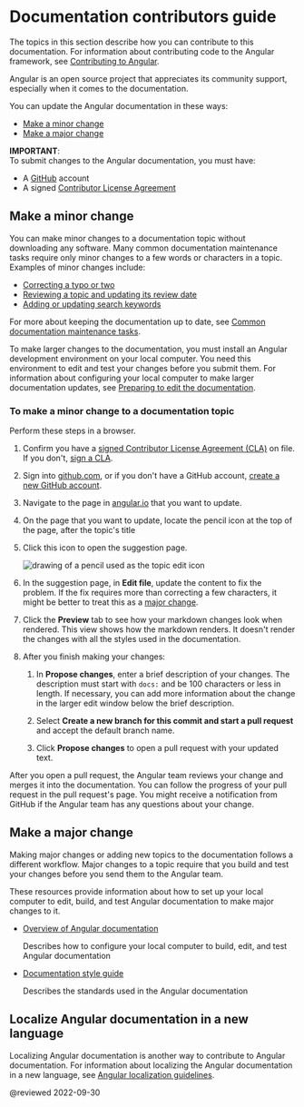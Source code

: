 # Documentation contributors guide

The topics in this section describe how you can contribute to this documentation.
For information about contributing code to the Angular framework, see [Contributing to Angular][GithubAngularAngularBlobMainContributingMd].

Angular is an open source project that appreciates its community support, especially when it comes to the documentation.

You can update the Angular documentation in these ways:

*   [Make a minor change][AioGuideContributorsGuideOverviewMakeAMinorChange]
*   [Make a major change][AioGuideContributorsGuideOverviewMakeAMajorChange]

<div class="alert is-important">

**IMPORTANT**: <br />
To submit changes to the Angular documentation, you must have:

*   A [GitHub][GithubMain] account
*   A signed [Contributor License Agreement][GithubAngularAngularBlobMainContributingMdSigningTheCla]

</div>

## Make a minor change

You can make minor changes to a documentation topic without downloading any software.
Many common documentation maintenance tasks require only minor changes to a few words or characters in a topic.
Examples of minor changes include:

*   [Correcting a typo or two][AioGuideContributorGuideOverviewToMakeAMinorChangeToADocumentationTopic]
*   [Reviewing a topic and updating its review date][AioGuideReviewingContentUpdateTheLastReviewedDate]
*   [Adding or updating search keywords][AioGuideUpdatingSearchKeywords]

For more about keeping the documentation up to date, see [Common documentation maintenance tasks][AioGuideDocTasks].

To make larger changes to the documentation, you must install an Angular development environment on your local computer.
You need this environment to edit and test your changes before you submit them.
For information about configuring your local computer to make larger documentation updates, see [Preparing to edit the documentation][AioGuideDocPrepareToEdit].

### To make a minor change to a documentation topic

Perform these steps in a browser.

1.  Confirm you have a [signed Contributor License Agreement (CLA)][GoogleDeveloperClaClas] on file.
    If you don't, [sign a CLA][GithubAngularAngularBlobMainContributingMdSigningTheCla].

1.  Sign into [github.com][GithubMain], or if you don't have a GitHub account, [create a new GitHub account][GithubJoin].
1.  Navigate to the page in [angular.io][AngularMain] that you want to update.
1.  On the page that you want to update,  locate the pencil icon at the top of the page, after the topic's title
1.  Click this icon to open the suggestion page.

    <div class="lightbox">

    <img alt="drawing of a pencil used as the topic edit icon" src="generated/images/guide/contributors-guide/edit-icon.png">

    </div>

1.  In the suggestion page, in **Edit file**, update the content to fix the problem.
    If the fix requires more than correcting a few characters, it might be better to treat this as a [major change][AioGuideContributorsGuideOverviewMakeAMajorChange].

1.  Click the **Preview** tab to see how your markdown changes look when rendered.
    This view shows how the markdown renders.
    It doesn't render the changes with all the styles used in the documentation.

1.  After you finish making your changes:
    1.  In **Propose changes**, enter a brief description of your changes.
        The description must start with `docs:` and be 100 characters or less in length.
        If necessary, you can add more information about the change in the larger edit window below the brief description.

    1.  Select **Create a new branch for this commit and start a pull request** and accept the default branch name.
    1.  Click **Propose changes** to open a pull request with your updated text.

After you open a pull request, the Angular team reviews your change and merges it into the documentation.
You can follow the progress of your pull request in the pull request's page.
You might receive a notification from GitHub if the Angular team has any questions about your change.

## Make a major change

Making major changes or adding new topics to the documentation follows a different workflow.
Major changes to a topic require that you build and test your changes before you send them to the Angular team.

These resources provide information about how to set up your local computer to edit, build, and test Angular documentation to make major changes to it.

*   [Overview of Angular documentation][AioGuideDocUpdateOverview]

    Describes how to configure your local computer to build, edit, and test Angular documentation

*   [Documentation style guide][AioGuideDocStyleGuide]

    Describes the standards used in the Angular documentation

## Localize Angular documentation in a new language

Localizing Angular documentation is another way to contribute to Angular documentation.
For information about localizing the Angular documentation in a new language, see [Angular localization guidelines][AioGuideLocalizingAngular].

<!-- links -->

[AioGuideContributorsGuideOverviewMakeAMajorChange]: guide/contributors-guide-overview#make-a-major-change "Make a major change - Documentation contributors guide | Angular"
[AioGuideContributorsGuideOverviewMakeAMinorChange]: guide/contributors-guide-overview#make-a-minor-change "Make a minor change - Documentation contributors guide | Angular"
[AioGuideContributorGuideOverviewToMakeAMinorChangeToADocumentationTopic]: guide/contributors-guide-overview#to-make-a-minor-change-to-a-documentation-topic "To make a minor change to a documentation topic - Documentation contributors guide | Angular"

[AioGuideDocPrepareToEdit]: guide/doc-prepare-to-edit "Preparing to edit documentation | Angular"

[AioGuideDocStyleGuide]: guide/docs-style-guide "Angular documentation style guide | Angular"

[AioGuideDocTasks]: guide/doc-tasks "Common documentation maintenance tasks | Angular"

[AioGuideDocUpdateOverview]: guide/doc-update-overview "Overview of Angular documentation editing | Angular"

[AioGuideLocalizingAngular]: guide/localizing-angular "Angular documentation style guide | Angular"

[AioGuideReviewingContentUpdateTheLastReviewedDate]: guide/reviewing-content#update-the-last-reviewed-date "Update the last reviewed date - Test a documentation update | Angular"

[AioGuideUpdatingSearchKeywords]: guide/updating-search-keywords "Updating search keywords | Angular"

<!-- external links -->

[AngularMain]: https://angular.io "Angular"

[GithubAngularAngularBlobMainContributingMd]: https://github.com/angular/angular/blob/main/CONTRIBUTING.md "Contributing to Angular | angular/angular | GitHub"
[GithubAngularAngularBlobMainContributingMdSigningTheCla]: https://github.com/angular/angular/blob/main/CONTRIBUTING.md#-signing-the-cla "Signing the CLA - Contributing to Angular | angular/angular | GitHub"

[GithubMain]: https://github.com "GitHub"

[GithubJoin]: https://github.com/join "Join GitHub | GitHub"

[GoogleDeveloperClaClas]: https://cla.developers.google.com/clas "Contributor License Agreements | Google Open Source"

<!--end links -->

@reviewed 2022-09-30
